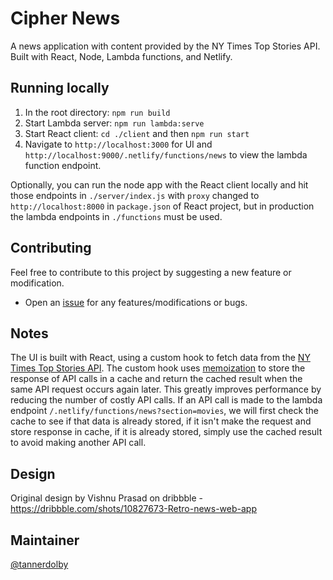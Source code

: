 # Cipher News
A news application with content provided by the NY Times Top Stories API. Built with React, Node, Lambda functions, and Netlify.

## Running locally
1. In the root directory: `npm run build`
2. Start Lambda server: `npm run lambda:serve`
3. Start React client: `cd ./client` and then `npm run start`
4. Navigate to `http://localhost:3000` for UI and `http://localhost:9000/.netlify/functions/news` to view the lambda function endpoint.

Optionally, you can run the node app with the React client locally and hit those endpoints in `./server/index.js` with `proxy` changed to `http://localhost:8000` in `package.json` of React project, but in production the lambda endpoints in `./functions` must be used.

## Contributing
Feel free to contribute to this project by suggesting a new feature or modification.

- Open an [issue](https://github.com/tannerdolby/cipher-news/issues) for any features/modifications or bugs.

## Notes
The UI is built with React, using a custom hook to fetch data from the [NY Times Top Stories API](https://developer.nytimes.com/docs/top-stories-product/1/overview). The custom hook uses [memoization](https://en.wikipedia.org/wiki/Memoization) to store the response of API calls in a cache and return the cached result when the same API request occurs again later. This greatly improves performance by reducing the number of costly API calls. If an API call is made to the lambda endpoint `/.netlify/functions/news?section=movies`, we will first check the cache to see if that data is already stored, if it isn't make the request and store response in cache, if it is already stored, simply use the cached result to avoid making another API call.

## Design
Original design by Vishnu Prasad on dribbble - https://dribbble.com/shots/10827673-Retro-news-web-app

## Maintainer
[@tannerdolby](https://github.com/tannerdolby)
